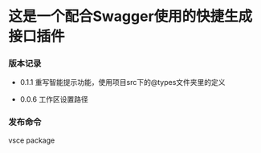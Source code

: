 # 这是一个配合Swagger使用的快捷生成接口插件

### 版本记录
- 0.1.1
  重写智能提示功能，使用项目src下的@types文件夹里的定义

- 0.0.6
  工作区设置路径

### 发布命令
vsce package